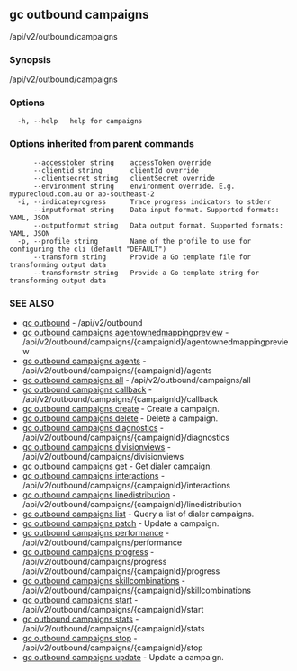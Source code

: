 ## gc outbound campaigns

/api/v2/outbound/campaigns

### Synopsis

/api/v2/outbound/campaigns

### Options

```
  -h, --help   help for campaigns
```

### Options inherited from parent commands

```
      --accesstoken string    accessToken override
      --clientid string       clientId override
      --clientsecret string   clientSecret override
      --environment string    environment override. E.g. mypurecloud.com.au or ap-southeast-2
  -i, --indicateprogress      Trace progress indicators to stderr
      --inputformat string    Data input format. Supported formats: YAML, JSON
      --outputformat string   Data output format. Supported formats: YAML, JSON
  -p, --profile string        Name of the profile to use for configuring the cli (default "DEFAULT")
      --transform string      Provide a Go template file for transforming output data
      --transformstr string   Provide a Go template string for transforming output data
```

### SEE ALSO

* [gc outbound](gc_outbound.html)	 - /api/v2/outbound
* [gc outbound campaigns agentownedmappingpreview](gc_outbound_campaigns_agentownedmappingpreview.html)	 - /api/v2/outbound/campaigns/{campaignId}/agentownedmappingpreview
* [gc outbound campaigns agents](gc_outbound_campaigns_agents.html)	 - /api/v2/outbound/campaigns/{campaignId}/agents
* [gc outbound campaigns all](gc_outbound_campaigns_all.html)	 - /api/v2/outbound/campaigns/all
* [gc outbound campaigns callback](gc_outbound_campaigns_callback.html)	 - /api/v2/outbound/campaigns/{campaignId}/callback
* [gc outbound campaigns create](gc_outbound_campaigns_create.html)	 - Create a campaign.
* [gc outbound campaigns delete](gc_outbound_campaigns_delete.html)	 - Delete a campaign.
* [gc outbound campaigns diagnostics](gc_outbound_campaigns_diagnostics.html)	 - /api/v2/outbound/campaigns/{campaignId}/diagnostics
* [gc outbound campaigns divisionviews](gc_outbound_campaigns_divisionviews.html)	 - /api/v2/outbound/campaigns/divisionviews
* [gc outbound campaigns get](gc_outbound_campaigns_get.html)	 - Get dialer campaign.
* [gc outbound campaigns interactions](gc_outbound_campaigns_interactions.html)	 - /api/v2/outbound/campaigns/{campaignId}/interactions
* [gc outbound campaigns linedistribution](gc_outbound_campaigns_linedistribution.html)	 - /api/v2/outbound/campaigns/{campaignId}/linedistribution
* [gc outbound campaigns list](gc_outbound_campaigns_list.html)	 - Query a list of dialer campaigns.
* [gc outbound campaigns patch](gc_outbound_campaigns_patch.html)	 - Update a campaign.
* [gc outbound campaigns performance](gc_outbound_campaigns_performance.html)	 - /api/v2/outbound/campaigns/performance
* [gc outbound campaigns progress](gc_outbound_campaigns_progress.html)	 - /api/v2/outbound/campaigns/progress /api/v2/outbound/campaigns/{campaignId}/progress
* [gc outbound campaigns skillcombinations](gc_outbound_campaigns_skillcombinations.html)	 - /api/v2/outbound/campaigns/{campaignId}/skillcombinations
* [gc outbound campaigns start](gc_outbound_campaigns_start.html)	 - /api/v2/outbound/campaigns/{campaignId}/start
* [gc outbound campaigns stats](gc_outbound_campaigns_stats.html)	 - /api/v2/outbound/campaigns/{campaignId}/stats
* [gc outbound campaigns stop](gc_outbound_campaigns_stop.html)	 - /api/v2/outbound/campaigns/{campaignId}/stop
* [gc outbound campaigns update](gc_outbound_campaigns_update.html)	 - Update a campaign.


